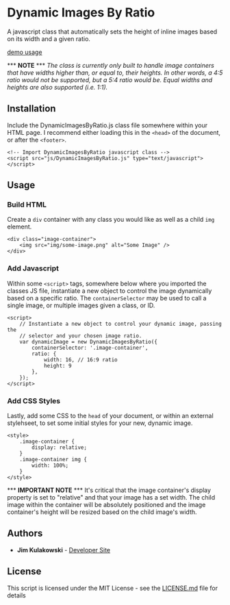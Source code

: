 # Dynamic Images By Ratio

A javascript class that automatically sets the height of inline images based on its width and a given ratio.

<a href="https://jmkulakowski.github.io/my-library/dynamic-images-by-ratio/" target="_blank">demo usage</a>

*** **NOTE** ***
*The class is currently only built to handle image containers that have widths higher than, or equal to, their heights. In other words, a 4:5 ratio would not be supported, but a 5:4 ratio would be. Equal widths and heights are also supported (i.e. 1:1).*

## Installation

Include the DynamicImagesByRatio.js class file somewhere within your HTML page. I recommend either loading this in the ```<head>``` of the document, or after the ```<footer>```.

```
<!-- Import DynamicImagesByRatio javascript class -->
<script src="js/DynamicImagesByRatio.js" type="text/javascript"></script>
```

## Usage

### Build HTML
Create a ```div``` container with any class you would like as well as a child ```img``` element.

```
<div class="image-container">
	<img src="img/some-image.png" alt="Some Image" />
</div>
```

### Add Javascript

Within some ```<script>``` tags, somewhere below where you imported the classes JS file, instantiate a new object to control the image dynamically based on a specific ratio. The `containerSelector` may be used to call a single image, or multiple images given a class, or ID.

```
<script>
	// Instantiate a new object to control your dynamic image, passing the 
	// selector and your chosen image ratio.
	var dynamicImage = new DynamicImagesByRatio({
		containerSelector: '.image-container',
		ratio: {
			width: 16, // 16:9 ratio
			height: 9
		},
	});
</script>
```

### Add CSS Styles
Lastly, add some CSS to the ```head``` of your document, or within an external stylehseet, to set some initial styles for your new, dynamic image. 

```
<style>
	.image-container {
		display: relative;
	}
	.image-container img {
		width: 100%;
	}
</style>
```
*** **IMPORTANT NOTE** *** It's critical that the image container's display property is set to "relative" and that your image has a set width. The child image within the container will be absolutely positioned and the image container's height will be resized based on the child image's width.

## Authors

* **Jim Kulakowski** - [Developer Site](https://dev.jimkulakowski.com)

## License

This script is licensed under the MIT License - see the [LICENSE.md](LICENSE.md) file for details
